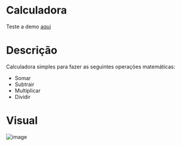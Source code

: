 # Calculadora
Teste a demo [aqui](https://danielmassis.github.io/Calculator/)
# Descrição
Calculadora simples para fazer as seguintes operações matemáticas:
* Somar
* Subtrair
* Multiplicar
* Dividir
# Visual
![image](https://user-images.githubusercontent.com/49494543/130682933-0d54c3d9-e2da-44c9-9446-a06f06e3fe71.png)

